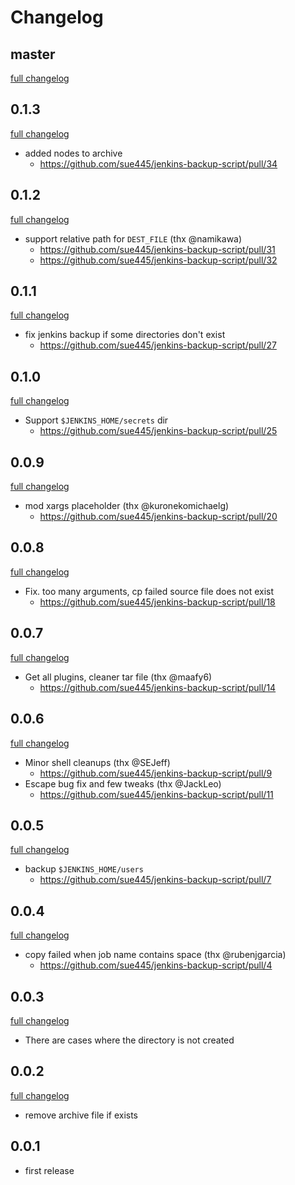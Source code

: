 # Changelog
## master
[full changelog](https://github.com/sue445/jenkins-backup-script/compare/0.1.3...master)

## 0.1.3
[full changelog](https://github.com/sue445/jenkins-backup-script/compare/0.1.2...0.1.3)

* added nodes to archive
  * https://github.com/sue445/jenkins-backup-script/pull/34

## 0.1.2
[full changelog](https://github.com/sue445/jenkins-backup-script/compare/0.1.1...0.1.2)

* support relative path for `DEST_FILE` (thx @namikawa)
  * https://github.com/sue445/jenkins-backup-script/pull/31
  * https://github.com/sue445/jenkins-backup-script/pull/32

## 0.1.1
[full changelog](https://github.com/sue445/jenkins-backup-script/compare/0.1.0...0.1.1)

* fix jenkins backup if some directories don't exist
  * https://github.com/sue445/jenkins-backup-script/pull/27

## 0.1.0
[full changelog](https://github.com/sue445/jenkins-backup-script/compare/0.0.9...0.1.0)

* Support `$JENKINS_HOME/secrets` dir
  * https://github.com/sue445/jenkins-backup-script/pull/25

## 0.0.9
[full changelog](https://github.com/sue445/jenkins-backup-script/compare/0.0.8...0.0.9)

* mod xargs placeholder (thx @kuronekomichaelg)
  * https://github.com/sue445/jenkins-backup-script/pull/20

## 0.0.8
[full changelog](https://github.com/sue445/jenkins-backup-script/compare/0.0.7...0.0.8)

* Fix. too many arguments, cp failed source file does not exist
  * https://github.com/sue445/jenkins-backup-script/pull/18

## 0.0.7
[full changelog](https://github.com/sue445/jenkins-backup-script/compare/0.0.6...0.0.7)

* Get all plugins, cleaner tar file (thx @maafy6)
  * https://github.com/sue445/jenkins-backup-script/pull/14

## 0.0.6
[full changelog](https://github.com/sue445/jenkins-backup-script/compare/0.0.5...0.0.6)

* Minor shell cleanups (thx @SEJeff)
  * https://github.com/sue445/jenkins-backup-script/pull/9
* Escape bug fix and few tweaks (thx @JackLeo)
  * https://github.com/sue445/jenkins-backup-script/pull/11

## 0.0.5
[full changelog](https://github.com/sue445/jenkins-backup-script/compare/0.0.4...0.0.5)

* backup `$JENKINS_HOME/users`
  * https://github.com/sue445/jenkins-backup-script/pull/7

## 0.0.4
[full changelog](https://github.com/sue445/jenkins-backup-script/compare/0.0.3...0.0.4)

* copy failed when job name contains space (thx @rubenjgarcia)
  * https://github.com/sue445/jenkins-backup-script/pull/4

## 0.0.3
[full changelog](https://github.com/sue445/jenkins-backup-script/compare/0.0.2...0.0.3)

* There are cases where the directory is not created

## 0.0.2
[full changelog](https://github.com/sue445/jenkins-backup-script/compare/0.0.1...0.0.2)

* remove archive file if exists

## 0.0.1
* first release
